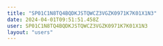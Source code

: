 ```yaml
---
title: "SP01C1N8TQ4BQDKJSTQWCZ3VGZK0971K7K01X1N3"
date: 2024-04-01T09:51:51.458Z
user: SP01C1N8TQ4BQDKJSTQWCZ3VGZK0971K7K01X1N3
layout: "users"
---
```

    